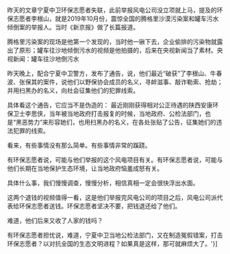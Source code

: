 昨天的文章宁夏中卫环保志愿者失联，此前举报风电公司没立项就上马，提及的环保志愿者李根山，就是2019年10月份，震惊全国的腾格里沙漠污染案和罐车污水倾倒案的举报人。当时《新京报》做了长篇报道。

腾格里污染案的现场是他第一个发现的，当时他一锹下去，企业偷排的污染物就露出了原形；罐车往沙地倾倒污水的视频是他拍摄的，后来在央视新闻当了素材。央视新闻：罐车往沙地倒污水

昨天晚上，配合宁夏中卫警方，发布了通告，说，他们最近“破获”了李根山、牛春波、张保其的案件，说他们以野保协会成员的名义，寻衅滋事、敲诈勒索、抢劫；并用扫黑办的名义，向社会征集他们的犯罪线索。

具体看这个通告，它应当不是伪造的： 最近刚刚获得相对公正待遇的陕西安康环保卫士李思侠，当年被当地政府打击报复的时候，当地政府、公检法部门，也是“黑恶势力”来形容她们，也用扫黑办的名义，在各处张贴了公告，征集她们的违法犯罪的线索。

看来，有些事情没有那么简单。有些事情非常的蹊跷。

有环保志愿者说，可能与他们举报的这个风电项目有关。有环保志愿者说，可能与他们长期在当地保护生态环境，让当地政府恼羞成怒有关。

具体什么事，我们慢慢调查，慢慢分析，相信真相一定会很快浮出水面。

这两个退钱的视频值得一看，这是他们举报完风电公司的项目之后，风电公司派代表给环保志愿者送钱。环保志愿者坚决不要，把钱退还给了他们。

难道，他们后来又收了人家的钱吗？

有环保志愿者担忧说，难道，宁夏中卫当地公检法部门，又在制造冤假错案，打击环保志愿者？以对抗全国的生态文明进程？如果真是这样，那可就麻烦大了。'}]